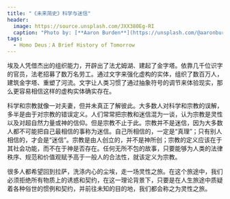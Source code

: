 ```yaml
---
title: "《未来简史》科学与迷信"
header:
  image: https://source.unsplash.com/JXX380Eg-RI
  caption: "Photo by: [**Aaron Burden**](https://unsplash.com/@aaronburden)"
tags:
  - Homo Deus：A Brief History of Tomorrow
---
```


埃及人凭借杰出的组织能力，开辟出了法尤姆湖、建起了金字塔。依靠几千位识字的官员，法老招募了数万名劳工。通过文字来强化虚构的实体，组织了数百万人，建筑金字塔、重塑了河流。文字让人类习惯了通过抽象符号的调节来体验现实，那么更容易相信这样的虚构实体确实存在。

科学和宗教就像一对夫妻，但并未真正了解彼此。大多数人对科学和宗教的误解，多半是由于对宗教的错误定义。人们常常把宗教和迷信混为一谈，认为宗教是灵性以及对超自然力量或神的信仰。但是宗教不止于此。宗教并不是迷信，因为大多数人都不可能把自己最相信的事称为迷信。自己所相信的，一定是“真理”；只有别人相信的，才会是“迷信”。宗教是由人创立的，并不是神所创；宗教的定义应该在于其社会功能，而不在于神是否存在。任何无所不包的故事，只要能够为人类的法律秩序、规范和价值观赋予高于一般人的合法性，就该定义为宗教。

很多人都希望回到拉萨，洗涤内心的尘埃，走一场灵性之旅。在这个旅途中，我们必须拒绝所有物质上的诱惑和契约，在这一理论背景下，只要是在人生旅途中质疑着各种俗世的惯例和契约，并前往未知的目的地，我们都会称之为灵性之旅。
